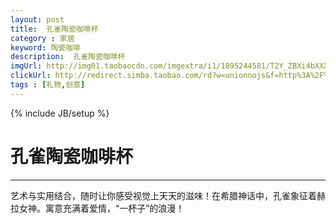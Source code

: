 ```yaml
---
layout: post
title:  孔雀陶瓷咖啡杯
category : 家居
keyword: 陶瓷咖啡
description:  孔雀陶瓷咖啡杯
imgUrl: http://img01.taobaocdn.com/imgextra/i1/1895244581/T2Y_ZBXi4bXXXXXXXX-1895244581.jpg_.webp
clickUrl: http://redirect.simba.taobao.com/rd?w=unionnojs&f=http%3A%2F%2Fai.taobao.com%2Fauction%2Fedetail.htm%3Fe%3D2AbtbdfZ5xsjmraEDZVrLuVhtm3p5nkizNn7Hv0ChEiLltG5xFicOdXrTUTgh9sMDPIwxrc30rikl0dvZi7AGYNCr2UH%252B95i7soj0Gesb8Bu30%252F3YOl%252BD%252BIZWR1bMnHu%26unid%3D34221849%26ptype%3D100010%26from%3Dbasic&k=5ccfdb950740ca16&c=un&b=alimm_0&p=mm_34221849_4518477_14818311
tags : [礼物,创意]
---
```

{% include JB/setup %}
# 孔雀陶瓷咖啡杯
---

艺术与实用结合，随时让你感受视觉上天天的滋味！在希腊神话中，孔雀象征着赫拉女神。寓意充满着爱情，“一杯子”的浪漫！